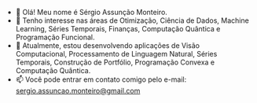 - 👋 Olá! Meu nome é Sérgio Assunção Monteiro.
- 👀 Tenho interesse nas áreas de Otimização, Ciência de Dados, Machine Learning, Séries Temporais, Finanças, Computação Quântica e Programação Funcional. 
- 🌱 Atualmente, estou desenvolvendo aplicações de Visão Computacional, Processamento de Linguagem Natural, Séries Temporais, Construção de Portfólio, Programação Convexa e Computação Quântica.
- 📫 Você pode entrar em contato comigo pelo e-mail: sergio.assuncao.monteiro@gmail.com

<!---
sergiomonteiro76/sergiomonteiro76 is a ✨ special ✨ repository because its `README.md` (this file) appears on your GitHub profile.
You can click the Preview link to take a look at your changes.
--->

